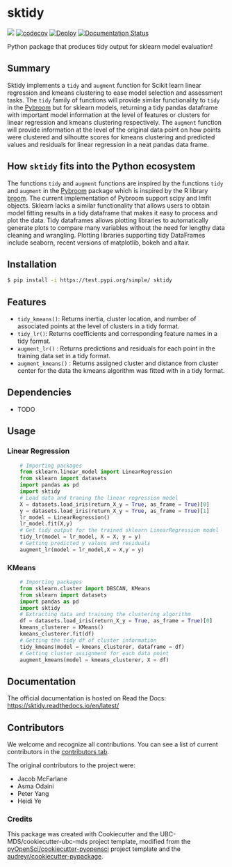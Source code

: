 # sktidy 

![](https://github.com/UBC-MDS/sktidy/workflows/build/badge.svg) [![codecov](https://codecov.io/gh/UBC-MDS/sktidy/branch/main/graph/badge.svg)](https://codecov.io/gh/UBC-MDS/sktidy) [![Deploy](https://github.com/UBC-MDS/sktidy/actions/workflows/deploy.yml/badge.svg)](https://github.com/UBC-MDS/sktidy/actions/workflows/deploy.yml) [![Documentation Status](https://readthedocs.org/projects/sktidy/badge/?version=latest)](https://sktidy.readthedocs.io/en/latest/?badge=latest)

Python package that produces tidy output for sklearn model evaluation!

## Summary

Sktidy implements a `tidy` and `augment` function for Scikit learn linear regression and kmeans clustering to ease model selection and assessment tasks. The `tidy` family of functions will provide similar functionality to `tidy` in the [Pybroom](https://pybroom.readthedocs.io/en/dev/) but for sklearn models, returning a tidy pandas dataframe with important model information at the level of features or clusters for linear regression and kmeans clustering respectively. The `augment` function will provide information at the level of the original data point on how points were clustered and silhoutte scores for kmeans clustering and predicted values and residuals for linear regression in a neat pandas data frame. 


## How `sktidy` fits into the Python ecosystem

The functions `tidy` and `augment` functions are inspired by the functions `tidy` and `augment` in the [Pybroom](https://pybroom.readthedocs.io/en/dev/) package which is inspired by the R library [broom](https://github.com/dgrtwo/broom). The current implementation of Pybroom support scipy and lmfit objects. Sklearn lacks a similar functionality that allows users to obtain model fitting results in a tidy dataframe that makes it easy to process and plot the data. Tidy dataframes allows plotting libraries to automatically generate plots to compare many variables without the need for lengthy data cleaning and wrangling. Plotting libraries supporting tidy DataFrames include seaborn, recent versions of matplotlib, bokeh and altair.


## Installation

```bash
$ pip install -i https://test.pypi.org/simple/ sktidy
```

## Features

* `tidy_kmeans()`: Returns inertia, cluster location, and number of associated points at the level of clusters in a tidy format.
* `tidy_lr()`: Returns coefficients and corresponding feature names in a tidy format.
* `augment_lr()` : Returns predictions and residuals for each point in the training data set in a tidy format.
* `augment_kmeans()` : Returns assigned cluster and distance from cluster center for the data the kmeans algorithm was fitted with in a tidy format.

## Dependencies

- TODO

## Usage

### Linear Regression

```python
    # Importing packages
    from sklearn.linear_model import LinearRegression
    from sklearn import datasets
    import pandas as pd
    import sktidy
    # Load data and traning the linear regression model
    X = datasets.load_iris(return_X_y = True, as_frame = True)[0]
    y = datasets.load_iris(return_X_y = True, as_frame = True)[1]
    lr_model = LinearRegression()
    lr_model.fit(X,y)
    # Get tidy output for the trained sklearn LinearRegression model
    tidy_lr(model = lr_model, X = X, y = y)
    # Getting predicted y values and residuals
    augment_lr(model = lr_model,X = X,y = y)
```

### KMeans

```python
    # Importing packages
    from sklearn.cluster import DBSCAN, KMeans
    from sklearn import datasets
    import pandas as pd
    import sktidy
    # Extracting data and training the clustering algorithm
    df = datasets.load_iris(return_X_y = True, as_frame = True)[0]
    kmeans_clusterer = KMeans()
    kmeans_clusterer.fit(df)
    # Getting the tidy df of cluster information
    tidy_kmeans(model = kmeans_clusterer, dataframe = df)
    # Getting cluster assignment for each data point
    augment_kmeans(model = kmeans_clusterer, X = df)
```

## Documentation

The official documentation is hosted on Read the Docs: https://sktidy.readthedocs.io/en/latest/

## Contributors

We welcome and recognize all contributions. You can see a list of current contributors in the [contributors tab](https://github.com/UBC-MDS/sktidy/graphs/contributors).

The original contributors to the project were:
- Jacob McFarlane
- Asma Odaini
- Peter Yang
- Heidi Ye

### Credits

This package was created with Cookiecutter and the UBC-MDS/cookiecutter-ubc-mds project template, modified from the [pyOpenSci/cookiecutter-pyopensci](https://github.com/pyOpenSci/cookiecutter-pyopensci) project template and the [audreyr/cookiecutter-pypackage](https://github.com/audreyr/cookiecutter-pypackage).
